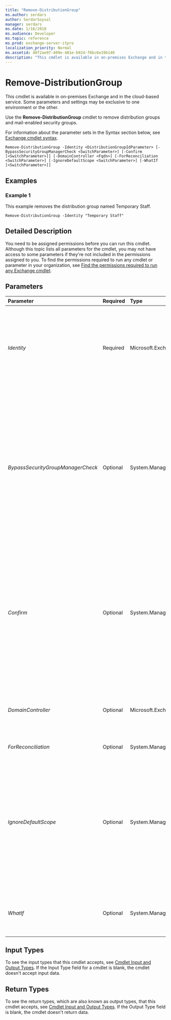 ```yaml
---
title: "Remove-DistributionGroup"
ms.author: serdars
author: SerdarSoysal
manager: serdars
ms.date: 1/16/2018
ms.audience: Developer
ms.topic: reference
ms.prod: exchange-server-itpro
localization_priority: Normal
ms.assetid: 40f2ae97-409e-481e-b92d-f6bc6e19b140
description: "This cmdlet is available in on-premises Exchange and in the cloud-based service. Some parameters and settings may be exclusive to one environment or the other."
---
```


# Remove-DistributionGroup

This cmdlet is available in on-premises Exchange and in the cloud-based service. Some parameters and settings may be exclusive to one environment or the other. 
  
Use the **Remove-DistributionGroup** cmdlet to remove distribution groups and mail-enabled security groups.
  
For information about the parameter sets in the Syntax section below, see [Exchange cmdlet syntax](https://technet.microsoft.com/library/bb123552.aspx). 
  
```
Remove-DistributionGroup -Identity <DistributionGroupIdParameter> [-BypassSecurityGroupManagerCheck <SwitchParameter>] [-Confirm [<SwitchParameter>]] [-DomainController <Fqdn>] [-ForReconciliation <SwitchParameter>] [-IgnoreDefaultScope <SwitchParameter>] [-WhatIf [<SwitchParameter>]]

```

## Examples
<a name="Examples"> </a>

### Example 1

This example removes the distribution group named Temporary Staff.
  
```
Remove-DistributionGroup -Identity "Temporary Staff"
```

## Detailed Description
<a name="DetailedDescription"> </a>

You need to be assigned permissions before you can run this cmdlet. Although this topic lists all parameters for the cmdlet, you may not have access to some parameters if they're not included in the permissions assigned to you. To find the permissions required to run any cmdlet or parameter in your organization, see [Find the permissions required to run any Exchange cmdlet](https://technet.microsoft.com/library/mt432940.aspx).
  
## Parameters
<a name="DetailedDescription"> </a>

|**Parameter**|**Required**|**Type**|**Description**|
|:-----|:-----|:-----|:-----|
| _Identity_ <br/> |Required  <br/> |Microsoft.Exchange.Configuration.Tasks.DistributionGroupIdParameter  <br/> | The _Identity_ parameter specifies the distribution group or mail-enabled security group that you want to remove. You can use any value that uniquely identifies the group. <br/>  For example: <br/>  Name <br/>  Display name <br/>  Alias <br/>  Distinguished name (DN) <br/>  Canonical DN <br/>  Email address <br/>  GUID <br/> |
| _BypassSecurityGroupManagerCheck_ <br/> |Optional  <br/> |System.Management.Automation.SwitchParameter  <br/> | The _BypassSecurityGroupManagerCheck_ switch specifies whether to allow a user who isn't an owner of the group to modify or delete the group. If you aren't defined in the **ManagedBy** property of the group, you need to use this switch in commands that modify or delete the group. To use this switch, your account requires specific permissions based on the group type: <br/> **Distribution groups or mail-enabled security groups**: You need to be a member of the Organization Management role group or have the Security Group Creation and Membership role assigned.  <br/> **Role groups**: You need to be a member of the Organization Management role group or have the Role Management role assigned.  <br/>  You don't need to specify a value with this switch. <br/> |
| _Confirm_ <br/> |Optional  <br/> |System.Management.Automation.SwitchParameter  <br/> | The _Confirm_ switch specifies whether to show or hide the confirmation prompt. How this switch affects the cmdlet depends on if the cmdlet requires confirmation before proceeding. <br/>  Destructive cmdlets (for example, **Remove-\*** cmdlets) have a built-in pause that forces you to acknowledge the command before proceeding. For these cmdlets, you can skip the confirmation prompt by using this exact syntax: `-Confirm:$false`.  <br/>  Most other cmdlets (for example, **New-\*** and **Set-\*** cmdlets) don't have a built-in pause. For these cmdlets, specifying the _Confirm_ switch without a value introduces a pause that forces you acknowledge the command before proceeding. <br/> |
| _DomainController_ <br/> |Optional  <br/> |Microsoft.Exchange.Data.Fqdn  <br/> |This parameter is available only in on-premises Exchange.  <br/> The _DomainController_ parameter specifies the domain controller that's used by this cmdlet to read data from or write data to Active Directory. You identify the domain controller by its fully qualified domain name (FQDN). For example, `dc01.contoso.com`.  <br/> |
| _ForReconciliation_ <br/> |Optional  <br/> |System.Management.Automation.SwitchParameter  <br/> |This parameter is reserved for internal Microsoft use.  <br/> |
| _IgnoreDefaultScope_ <br/> |Optional  <br/> |System.Management.Automation.SwitchParameter  <br/> | This parameter is available only in on-premises Exchange. <br/>  The _IgnoreDefaultScope_ switch tells the command to ignore the default recipient scope setting for the Exchange Management Shell session, and to use the entire forest as the scope. This allows the command to access Active Directory objects that aren't currently available in the default scope. <br/>  Using the _IgnoreDefaultScope_ switch introduces the following restrictions: <br/>  You can't use the _DomainController_ parameter. The command uses an appropriate global catalog server automatically. <br/>  You can only use the DN for the _Identity_ parameter. Other forms of identification, such as alias or GUID, aren't accepted. <br/> |
| _WhatIf_ <br/> |Optional  <br/> |System.Management.Automation.SwitchParameter  <br/> |The _WhatIf_ switch simulates the actions of the command. You can use this switch to view the changes that would occur without actually applying those changes. You don't need to specify a value with this switch. <br/> |
   
## Input Types
<a name="InputTypes"> </a>

To see the input types that this cmdlet accepts, see [Cmdlet Input and Output Types](http://go.microsoft.com/fwlink/p/?linkId=616387). If the Input Type field for a cmdlet is blank, the cmdlet doesn't accept input data. 
  
## Return Types
<a name="ReturnTypes"> </a>

To see the return types, which are also known as output types, that this cmdlet accepts, see [Cmdlet Input and Output Types](http://go.microsoft.com/fwlink/p/?linkId=616387). If the Output Type field is blank, the cmdlet doesn't return data. 
  


